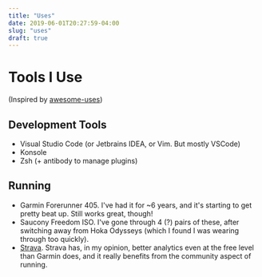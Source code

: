 ```yaml
---
title: "Uses"
date: 2019-06-01T20:27:59-04:00
slug: "uses"
draft: true
---
```


# Tools I Use

(Inspired by [awesome-uses](https://github.com/wesbos/awesome-uses))

## Development Tools

* Visual Studio Code (or Jetbrains IDEA, or Vim. But mostly VSCode)
* Konsole
* Zsh (+ antibody to manage plugins)

## Running

* Garmin Forerunner 405. I've had it for ~6 years, and it's starting to 
  get pretty beat up. Still works great, though!
* Saucony Freedom ISO. I've gone through 4 (?) pairs of these, after switching 
  away from Hoka Odysseys (which I found I was wearing through too quickly).
* [Strava](https://strava.com). Strava has, in my opinion, better analytics even 
  at the free level than Garmin does, and it really benefits from the community 
  aspect of running.

